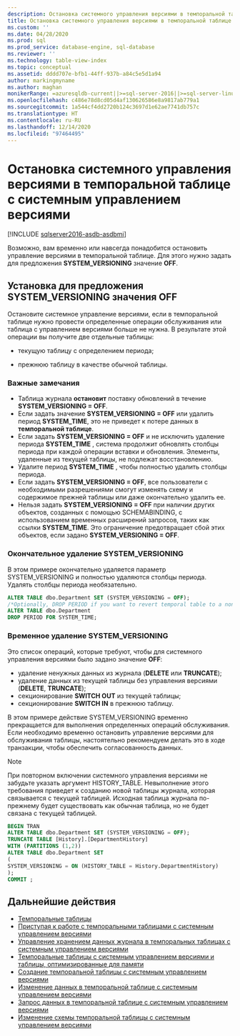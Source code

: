 ```yaml
---
description: Остановка системного управления версиями в темпоральной таблице с системным управлением версиями
title: Остановка системного управления версиями в темпоральной таблице с системным управлением версиями | Документация Майкрософт
ms.custom: ''
ms.date: 04/28/2020
ms.prod: sql
ms.prod_service: database-engine, sql-database
ms.reviewer: ''
ms.technology: table-view-index
ms.topic: conceptual
ms.assetid: dddd707e-bfb1-44ff-937b-a84c5e5d1a94
author: markingmyname
ms.author: maghan
monikerRange: =azuresqldb-current||>=sql-server-2016||>=sql-server-linux-2017||=azuresqldb-mi-current
ms.openlocfilehash: c486e78d8cd05d4af130626586e8a9817ab779a1
ms.sourcegitcommit: 1a544cf4dd2720b124c3697d1e62ae7741db757c
ms.translationtype: HT
ms.contentlocale: ru-RU
ms.lasthandoff: 12/14/2020
ms.locfileid: "97464495"
---
```

# <a name="stopping-system-versioning-on-a-system-versioned-temporal-table"></a>Остановка системного управления версиями в темпоральной таблице с системным управлением версиями


[!INCLUDE [sqlserver2016-asdb-asdbmi](../../includes/applies-to-version/sqlserver2016-asdb-asdbmi.md)]


Возможно, вам временно или навсегда понадобится остановить управление версиями в темпоральной таблице. Для этого нужно задать для предложения **SYSTEM_VERSIONING** значение **OFF**.

## <a name="setting-system_versioning--off"></a>Установка для предложения SYSTEM_VERSIONING значения OFF

Остановите системное управление версиями, если в темпоральной таблице нужно провести определенные операции обслуживания или таблица с управлением версиями больше не нужна. В результате этой операции вы получите две отдельные таблицы:

- текущую таблицу с определением периода;

- прежнюю таблицу в качестве обычной таблицы.

### <a name="important-remarks"></a>Важные замечания

- Таблица журнала **остановит** поставку обновлений в течение **SYSTEM_VERSIONING = OFF**.
- Если задать значение **SYSTEM_VERSIONING = OFF** или удалить период **SYSTEM_TIME**, это не приведет к потере данных в **темпоральной таблице**.
- Если задать **SYSTEM_VERSIONING = OFF** и не исключить удаление периода **SYSTEM_TIME** , система продолжит обновлять столбцы периода при каждой операции вставки и обновления. Элементы, удаленные из текущей таблицы, не подлежат восстановлению.
- Удалите период **SYSTEM_TIME** , чтобы полностью удалить столбцы периода.
- Если задать **SYSTEM_VERSIONING = OFF**, все пользователи с необходимыми разрешениями смогут изменять схему и содержимое прежней таблицы или даже окончательно удалить ее.
- Нельзя задать **SYSTEM_VERSIONING = OFF** при наличии других объектов, созданных с помощью SCHEMABINDING, с использованием временных расширений запросов, таких как ссылки **SYSTEM_TIME**. Это ограничение предотвращает сбой этих объектов, если задано **SYSTEM_VERSIONING = OFF**.

### <a name="permanently-remove-system_versioning"></a>Окончательное удаление SYSTEM_VERSIONING

В этом примере окончательно удаляется параметр SYSTEM_VERSIONING и полностью удаляются столбцы периода. Удалять столбцы периода необязательно.

```sql
ALTER TABLE dbo.Department SET (SYSTEM_VERSIONING = OFF);
/*Optionally, DROP PERIOD if you want to revert temporal table to a non-temporal*/
ALTER TABLE dbo.Department
DROP PERIOD FOR SYSTEM_TIME;
```

### <a name="temporarily-remove-system_versioning"></a>Временное удаление SYSTEM_VERSIONING

Это список операций, которые требуют, чтобы для системного управления версиями было задано значение **OFF**:

- удаление ненужных данных из журнала (**DELETE** или **TRUNCATE**);
- удаление данных из текущей таблицы без управления версиями (**DELETE**, **TRUNCATE**);
- секционирование **SWITCH OUT** из текущей таблицы;
- секционирование **SWITCH IN** в прежнюю таблицу.

В этом примере действие SYSTEM_VERSIONING временно прекращается для выполнения определенных операций обслуживания. Если необходимо временно остановить управление версиями для обслуживания таблицы, настоятельно рекомендуем делать это в ходе транзакции, чтобы обеспечить согласованность данных.

> [!NOTE]
> При повторном включении системного управления версиями не забудьте указать аргумент HISTORY_TABLE. Невыполнение этого требования приведет к созданию новой таблицы журнала, которая связывается с текущей таблицей. Исходная таблица журнала по-прежнему будет существовать как обычная таблица, но не будет связана с текущей таблицей.

```sql
BEGIN TRAN
ALTER TABLE dbo.Department SET (SYSTEM_VERSIONING = OFF);
TRUNCATE TABLE [History].[DepartmentHistory]
WITH (PARTITIONS (1,2))
ALTER TABLE dbo.Department SET
(
SYSTEM_VERSIONING = ON (HISTORY_TABLE = History.DepartmentHistory)
);
COMMIT ;
```

## <a name="next-steps"></a>Дальнейшие действия

- [Темпоральные таблицы](../../relational-databases/tables/temporal-tables.md)
- [Приступая к работе c темпоральными таблицами с системным управлением версиями](../../relational-databases/tables/getting-started-with-system-versioned-temporal-tables.md)
- [Управление хранением данных журнала в темпоральных таблицах с системным управлением версиями](../../relational-databases/tables/manage-retention-of-historical-data-in-system-versioned-temporal-tables.md)
- [Темпоральные таблицы с системным управлением версиями и таблицы, оптимизированные для памяти](../../relational-databases/tables/system-versioned-temporal-tables-with-memory-optimized-tables.md)
- [Создание темпоральной таблицы с системным управлением версиями](../../relational-databases/tables/creating-a-system-versioned-temporal-table.md)
- [Изменение данных в темпоральной таблице с системным управлением версиями](../../relational-databases/tables/modifying-data-in-a-system-versioned-temporal-table.md)
- [Запрос данных в темпоральной таблице с системным управлением версиями](../../relational-databases/tables/querying-data-in-a-system-versioned-temporal-table.md)
- [Изменение схемы темпоральной таблицы с системным управлением версиями](../../relational-databases/tables/changing-the-schema-of-a-system-versioned-temporal-table.md)
